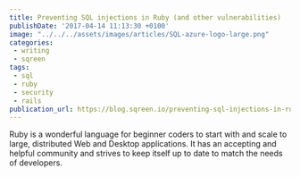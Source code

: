 ```yaml
---
title: Preventing SQL injections in Ruby (and other vulnerabilities)
publishDate: '2017-04-14 11:13:30 +0100'
image: "../../../assets/images/articles/SQL-azure-logo-large.png"
categories:
 - writing
 - sqreen
tags:
 - sql
 - ruby
 - security
 - rails
publication_url: https://blog.sqreen.io/preventing-sql-injections-in-ruby/
---
```


Ruby is a wonderful language for beginner coders to start with and scale to large, distributed Web and Desktop applications. It has an accepting and helpful community and strives to keep itself up to date to match the needs of developers.
